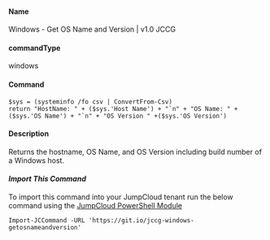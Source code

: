 #### Name

Windows - Get OS Name and Version | v1.0 JCCG

#### commandType

windows

#### Command

```
$sys = (systeminfo /fo csv | ConvertFrom-Csv)
return "HostName: " + ($sys.'Host Name') + "`n" + "OS Name: " + ($sys.'OS Name') + "`n" + "OS Version " +($sys.'OS Version')
```

#### Description

Returns the hostname, OS Name, and OS Version including build number of a Windows host. 
#### *Import This Command*

To import this command into your JumpCloud tenant run the below command using the [JumpCloud PowerShell Module](https://github.com/TheJumpCloud/support/wiki/Installing-the-JumpCloud-PowerShell-Module)

```
Import-JCCommand -URL 'https://git.io/jccg-windows-getosnameandversion'
```

